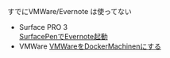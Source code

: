 すでにVMWare/Evernote は使ってない

- Surface PRO 3  
  [SurfacePenでEvernote起動](SurfacePenでEvernote起動)  
- VMWare
  [VMWareをDockerMachinenにする](Windows/Docker-VMWare)  
